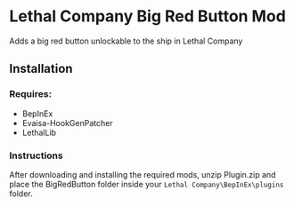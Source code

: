 # Lethal Company Big Red Button Mod

Adds a big red button unlockable to the ship in Lethal Company

## Installation

### Requires:

- BepInEx
- Evaisa-HookGenPatcher
- LethalLib


### Instructions

After downloading and installing the required mods,
unzip Plugin.zip and place the BigRedButton folder inside your
`Lethal Company\BepInEx\plugins` folder.

